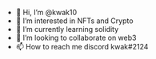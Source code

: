 - 👋 Hi, I’m @kwak10
- 👀 I’m interested in NFTs and Crypto
- 🌱 I’m currently learning solidity
- 💞️ I’m looking to collaborate on web3
- 📫 How to reach me discord kwak#2124

<!---
kwak10/kwak10 is a ✨ special ✨ repository because its `README.md` (this file) appears on your GitHub profile.
You can click the Preview link to take a look at your changes.
--->
